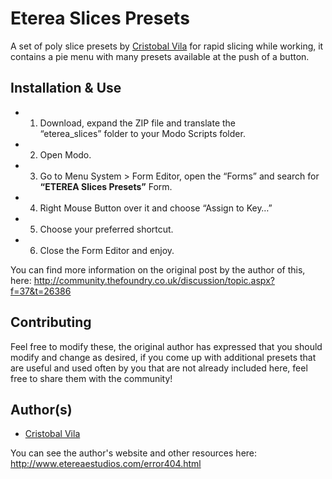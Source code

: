 # Eterea Slices Presets

A set of poly slice presets by [Cristobal Vila](http://community.thefoundry.co.uk/community/profile.aspx?name=Cristobal+Vila) for rapid slicing while working, it contains a pie menu with many presets available at the push of a button.

## Installation & Use

* 1. Download, expand the ZIP file and translate the “eterea_slices” folder to your Modo Scripts folder.
* 2. Open Modo.
* 3. Go to Menu System > Form Editor, open the “Forms” and search for **“ETEREA Slices Presets”** Form.
* 4. Right Mouse Button over it and choose “Assign to Key…”
* 5. Choose your preferred shortcut.
* 6. Close the Form Editor and enjoy.

You can find more information on the original post by the author of this, here: http://community.thefoundry.co.uk/discussion/topic.aspx?f=37&t=26386

## Contributing

Feel free to modify these, the original author has expressed that you should modify and change as desired, if you come up with additional presets that are useful and used often by you that are not already included here, feel free to share them with the community!


## Author(s)

* [Cristobal Vila](http://community.thefoundry.co.uk/community/profile.aspx?name=Cristobal+Vila) 

You can see the author's website and other resources here: http://www.etereaestudios.com/error404.html
